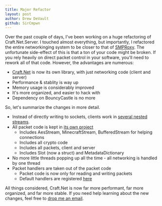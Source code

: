 ```yaml
---
title: Major Refactor
layout: post
author: Drew DeVault
github: SirCmpwn
---
```


Over the past couple of days, I've been working on a huge refactoring of Craft.Net.Server.
I touched almost everything, but importantly, I refactored the entire networkinging system
to be closer to that of [SMPRoxy](https://github.com/SirCmpwn/SMProxy.git). The unfortunate
side-effect of this is that a ton of your code might be broken. If you rely heavily on
direct packet control in your software, you'll need to rework all of that code. However,
the advantages are numerous:

* [Craft.Net]() is now its own library, with just networking code (client and server)
* Performance & stablity is way up
* Memory usage is considerably improved
* It's more organized, and easier to hack with
* Dependency on BouncyCastle is no more

So, let's summarize the changes in more detail.

* Instead of directly writing to sockets, clients work in 
  [several nested streams](https://github.com/SirCmpwn/Craft.Net/blob/master/Craft.Net.Server/MinecraftServer.cs#L444).
* All packet code is kept in [its own project](https://github.com/SirCmpwn/Craft.Net/tree/master/Craft.Net)
  * Includes AesStream, MinecraftStream, BufferedStream for helping connections
  * Includes all crypto code
  * Includes all packets, client and server
  * Includes Slot (now a struct) and MetadataDictionary
* No more little threads popping up all the time - all networking is handled by one thread
* Packet handlers are taken out of the packet code
  * Packet code is now only for reading and writing packets
  * Default handlers are registered [here](https://github.com/SirCmpwn/Craft.Net/blob/master/Craft.Net.Server/Handlers/PacketHandlers.cs)

All things considered, Craft.Net is now far more performant, far more organized, and far more
stable. If you need help learning about the new changes, feel free to [drop me an email](mailto:sir@cmpwn.com).